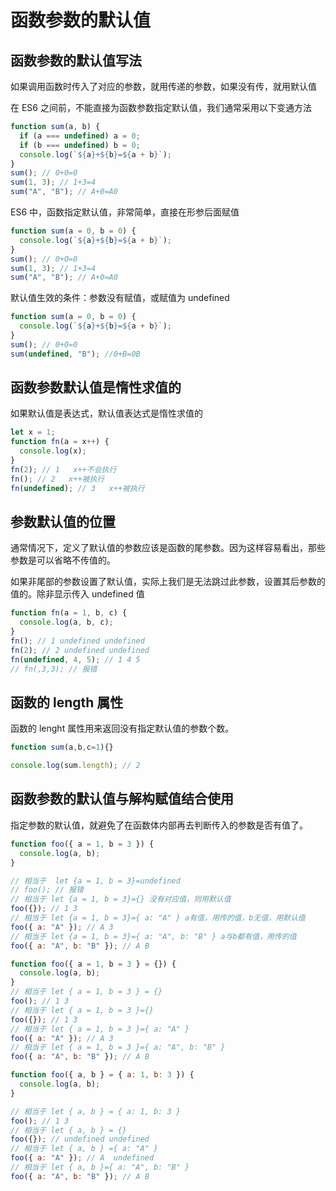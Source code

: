 # 函数参数的默认值

## 函数参数的默认值写法

如果调用函数时传入了对应的参数，就用传递的参数，如果没有传，就用默认值

在 ES6 之间前，不能直接为函数参数指定默认值，我们通常采用以下变通方法

```js
function sum(a, b) {
  if (a === undefined) a = 0;
  if (b === undefined) b = 0;
  console.log(`${a}+${b}=${a + b}`);
}
sum(); // 0+0=0
sum(1, 3); // 1+3=4
sum("A", "B"); // A+0=A0
```

ES6 中，函数指定默认值，非常简单，直接在形参后面赋值

```js
function sum(a = 0, b = 0) {
  console.log(`${a}+${b}=${a + b}`);
}
sum(); // 0+0=0
sum(1, 3); // 1+3=4
sum("A", "B"); // A+0=A0
```

默认值生效的条件：参数没有赋值，或赋值为 undefined

```js
function sum(a = 0, b = 0) {
  console.log(`${a}+${b}=${a + b}`);
}
sum(); // 0+0=0
sum(undefined, "B"); //0+B=0B
```

## 函数参数默认值是惰性求值的

如果默认值是表达式，默认值表达式是惰性求值的

```js
let x = 1;
function fn(a = x++) {
  console.log(x);
}
fn(2); // 1   x++不会执行
fn(); // 2   x++被执行
fn(undefined); // 3   x++被执行
```

## 参数默认值的位置

通常情况下，定义了默认值的参数应该是函数的尾参数。因为这样容易看出，那些参数是可以省略不传值的。

如果非尾部的参数设置了默认值，实际上我们是无法跳过此参数，设置其后参数的值的。除非显示传入 undefined 值

```js
function fn(a = 1, b, c) {
  console.log(a, b, c);
}
fn(); // 1 undefined undefined
fn(2); // 2 undefined undefined
fn(undefined, 4, 5); // 1 4 5
// fn(,3,3); // 报错
```

## 函数的 length 属性

函数的 lenght 属性用来返回没有指定默认值的参数个数。

```js
function sum(a,b,c=1){}

console.log(sum.length); // 2
```

## 函数参数的默认值与解构赋值结合使用

指定参数的默认值，就避免了在函数体内部再去判断传入的参数是否有值了。

```js
function foo({ a = 1, b = 3 }) {
  console.log(a, b);
}

// 相当于  let {a = 1, b = 3}=undefined
// foo(); // 报错
// 相当于 let {a = 1, b = 3}={} 没有对应值，则用默认值
foo({}); // 1 3
// 相当于 let {a = 1, b = 3}={ a: "A" } a有值，用传的值，b无值，用默认值
foo({ a: "A" }); // A 3
// 相当于 let {a = 1, b = 3}={ a: "A", b: "B" } a与b都有值，用传的值
foo({ a: "A", b: "B" }); // A B
```

```js
function foo({ a = 1, b = 3 } = {}) {
  console.log(a, b);
}
// 相当于 let { a = 1, b = 3 } = {}
foo(); // 1 3
// 相当于 let { a = 1, b = 3 }={}
foo({}); // 1 3
// 相当于 let { a = 1, b = 3 }={ a: "A" }
foo({ a: "A" }); // A 3
// 相当于 let { a = 1, b = 3 }={ a: "A", b: "B" }
foo({ a: "A", b: "B" }); // A B
```

```js
function foo({ a, b } = { a: 1, b: 3 }) {
  console.log(a, b);
}

// 相当于 let { a, b } = { a: 1, b: 3 }
foo(); // 1 3
// 相当于 let { a, b } = {}
foo({}); // undefined undefined
// 相当于 let { a, b } ={ a: "A" }
foo({ a: "A" }); // A  undefined
// 相当于 let { a, b }={ a: "A", b: "B" }
foo({ a: "A", b: "B" }); // A B
```